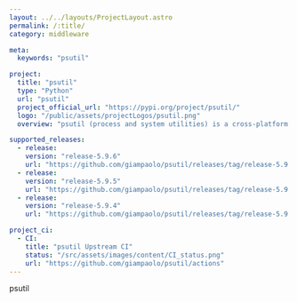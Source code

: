 ```yaml
---
layout: ../../layouts/ProjectLayout.astro
permalink: /:title/
category: middleware

meta:
  keywords: "psutil"

project:
  title: "psutil"
  type: "Python"
  url: "psutil"
  project_official_url: "https://pypi.org/project/psutil/"
  logo: "/public/assets/projectLogos/psutil.png"
  overview: "psutil (process and system utilities) is a cross-platform library for retrieving information on running processes and system utilization (CPU, memory, disks, network, sensors) in Python. It is useful mainly for system monitoring, profiling and limiting process resources and management of running processes."

supported_releases:
  - release:
    version: "release-5.9.6"
    url: "https://github.com/giampaolo/psutil/releases/tag/release-5.9.6"
  - release:
    version: "release-5.9.5"
    url: "https://github.com/giampaolo/psutil/releases/tag/release-5.9.5"
  - release:
    version: "release-5.9.4"
    url: "https://github.com/giampaolo/psutil/releases/tag/release-5.9.4"

project_ci:
  - CI:
    title: "psutil Upstream CI"
    status: "/src/assets/images/content/CI_status.png"
    url: "https://github.com/giampaolo/psutil/actions"
---
```


<p>psutil</p>
